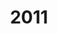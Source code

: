 ---
title: '2011'
indice: 0.39284203636191034
countries:
- title: Australia
  code: AUS
  indice: 0.43874442356536153
- title: Austria
  code: AUT
  indice: 0.37783295434379127
- title: Belgium
  code: BEL
  indice: 0.4297246385888311
- title: Czechia
  code: CZE
  indice: 0.3457975900114475
- title: Denmark
  code: DNK
  indice: 0.42435013540223676
- title: Finland
  code: FIN
  indice: 0.394679410345418
- title: France
  code: FRA
  indice: 0.45759638222706306
- title: Germany
  code: DEU
  indice: 0.40068005674702967
- title: Greece
  code: GRC
  indice: 0.44244361213573546
- title: Hungary
  code: HUN
  indice: 0.37898364618086827
- title: Iceland
  code: ISL
  indice: 0.40359813930713845
- title: Ireland
  code: IRL
  indice: 0.4146504119318772
- title: Italy
  code: ITA
  indice: 0.41858798648927514
- title: Japan
  code: JPN
  indice: 0.3979128581129758
- title: Korea
  code: KOR
  indice: 0.3468043762915726
- title: Luxembourg
  code: LUX
  indice: 0.5439340708907983
- title: Mexico
  code: MEX
  indice: 0.34206051942500826
- title: Netherlands
  code: NLD
  indice: 0.44322195327012853
- title: New Zealand
  code: NZL
  indice: 0.43222836510070123
- title: Norway
  code: NOR
  indice: 0.3694664341807753
- title: Poland
  code: POL
  indice: 0.33381798911908533
- title: Portugal
  code: PRT
  indice: 0.41469224197571264
- title: Slovakia
  code: SVK
  indice: 0.36036246707001657
- title: Spain
  code: ESP
  indice: 0.4071033034703696
- title: Sweden
  code: SWE
  indice: 0.41357604147804855
- title: Switzerland
  code: CHE
  indice: 0.40211862078788446
- title: Turkey
  code: TUR
  indice: 0.32510084026722214
- title: United Kingdom
  code: GBR
  indice: 0.4712873370913687
- title: Chile
  code: CHL
  indice: 0.37399480019564213
- title: China
  code: CHN
  indice: 0.29349763329277434
- title: Estonia
  code: EST
  indice: 0.37460806918684014
- title: India
  code: IND
  indice: 0.29872348886953337
- title: Indonesia
  code: IDN
  indice: 0.2259664609137778
- title: Russian Federation
  code: RUS
  indice: 0.35183575174479215
- title: Slovenia
  code: SVN
  indice: 0.37237582487989773
- title: South Africa
  code: ZAF
  indice: 0.41604000489614784
- title: Euro area
  code: EA
  indice: 0.42087467719818433
- title: Europe
  code: EU
  indice: 0.4151721349563264
- title: United States of America
  code: USA
  indice: 0.4670352127805379
- title: Israel
  code: ISR
  indice: 0.45653488909701545
- title: Canada
  code: CAN
  indice: 0.4211985491194667
- title: Brazil
  code: BRA
  indice: 0.3910943535761909
- title: El Salvador
  code: LVA
  indice: 0.38997902043250154
- title: Costa Rica
  code: CRI
  indice: 0.4036779599032663
- title: Lithuania
  code: LTU
  indice: 0.3140316507116978
- title: Colombia
  code: COL
  indice: 0.35273638508554017
---